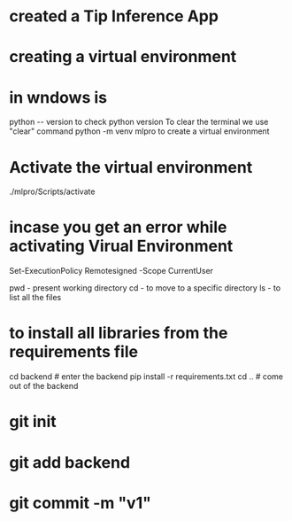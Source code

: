 # created a Tip Inference App

# creating a virtual environment 
# in wndows is
python -- version to check python version
To clear the terminal we use "clear" command
python -m venv mlpro to create a virtual environment

# Activate the virtual environment
<!-- ./ven_name/Scripts/activate -->
./mlpro/Scripts/activate
# incase you get an error while activating Virual Environment
Set-ExecutionPolicy Remotesigned -Scope CurrentUser



pwd - present working directory
cd - to move to a specific directory
ls - to list all the files

# to install all libraries from the requirements file
cd backend # enter the backend
pip install -r requirements.txt
cd .. # come out of the backend

# git init
# git add backend 
# git commit -m "v1"

